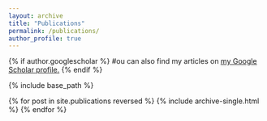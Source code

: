 ```yaml
---
layout: archive
title: "Publications"
permalink: /publications/
author_profile: true
---
```


{% if author.googlescholar %}
 #ou can also find my articles on <u><a href="{{author.googlescholar}}">my Google Scholar profile</a>.</u>
{% endif %}

{% include base_path %}

{% for post in site.publications reversed %}
  {% include archive-single.html %}
{% endfor %}
